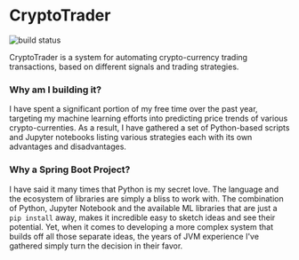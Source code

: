 # CryptoTrader

![build status](https://travis-ci.org/preslavrachev/cryptotrader.svg?branch=master)

CryptoTrader is a system for automating crypto-currency trading transactions, based on different signals and trading strategies.

### Why am I building it?

I have spent a significant portion of my free time over the past year, targeting my machine learning efforts into predicting price trends of various crypto-currenties. As a result, I have gathered a set of Python-based scripts and Jupyter notebooks listing various strategies each with its own advantages and disadvantages. 

### Why a Spring Boot Project? 

I have said it many times that Python is my secret love. The language and the ecosystem of libraries are simply a bliss to work with. The combination of Python, Jupyter Notebook and the available ML libraries that are just a `pip install` away, makes it incredible easy to sketch ideas and see their potential. Yet, when it comes to developing a more complex system that builds off all those separate ideas, the years of JVM experience I've gathered simply turn the decision in their favor.

